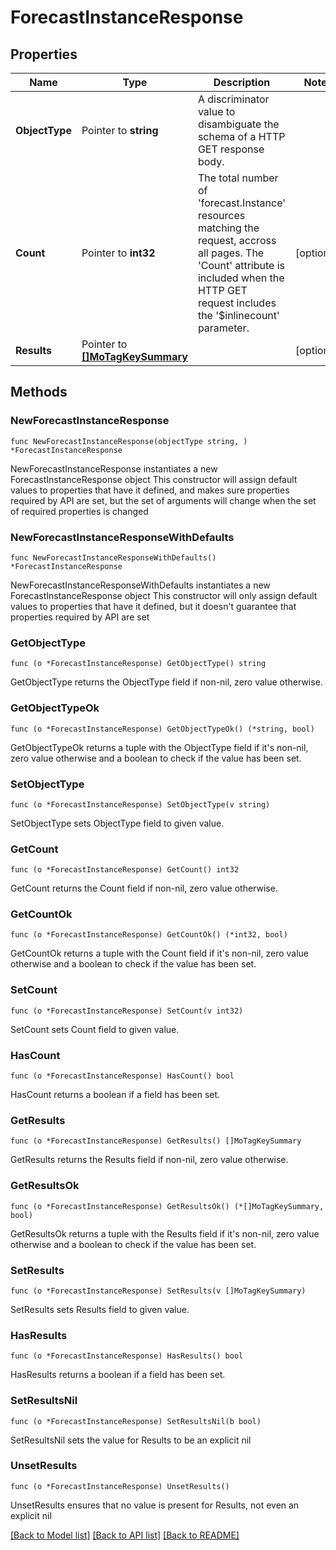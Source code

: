# ForecastInstanceResponse

## Properties

Name | Type | Description | Notes
------------ | ------------- | ------------- | -------------
**ObjectType** | Pointer to **string** | A discriminator value to disambiguate the schema of a HTTP GET response body. | 
**Count** | Pointer to **int32** | The total number of &#39;forecast.Instance&#39; resources matching the request, accross all pages. The &#39;Count&#39; attribute is included when the HTTP GET request includes the &#39;$inlinecount&#39; parameter. | [optional] 
**Results** | Pointer to [**[]MoTagKeySummary**](mo.TagKeySummary.md) |  | [optional] 

## Methods

### NewForecastInstanceResponse

`func NewForecastInstanceResponse(objectType string, ) *ForecastInstanceResponse`

NewForecastInstanceResponse instantiates a new ForecastInstanceResponse object
This constructor will assign default values to properties that have it defined,
and makes sure properties required by API are set, but the set of arguments
will change when the set of required properties is changed

### NewForecastInstanceResponseWithDefaults

`func NewForecastInstanceResponseWithDefaults() *ForecastInstanceResponse`

NewForecastInstanceResponseWithDefaults instantiates a new ForecastInstanceResponse object
This constructor will only assign default values to properties that have it defined,
but it doesn't guarantee that properties required by API are set

### GetObjectType

`func (o *ForecastInstanceResponse) GetObjectType() string`

GetObjectType returns the ObjectType field if non-nil, zero value otherwise.

### GetObjectTypeOk

`func (o *ForecastInstanceResponse) GetObjectTypeOk() (*string, bool)`

GetObjectTypeOk returns a tuple with the ObjectType field if it's non-nil, zero value otherwise
and a boolean to check if the value has been set.

### SetObjectType

`func (o *ForecastInstanceResponse) SetObjectType(v string)`

SetObjectType sets ObjectType field to given value.


### GetCount

`func (o *ForecastInstanceResponse) GetCount() int32`

GetCount returns the Count field if non-nil, zero value otherwise.

### GetCountOk

`func (o *ForecastInstanceResponse) GetCountOk() (*int32, bool)`

GetCountOk returns a tuple with the Count field if it's non-nil, zero value otherwise
and a boolean to check if the value has been set.

### SetCount

`func (o *ForecastInstanceResponse) SetCount(v int32)`

SetCount sets Count field to given value.

### HasCount

`func (o *ForecastInstanceResponse) HasCount() bool`

HasCount returns a boolean if a field has been set.

### GetResults

`func (o *ForecastInstanceResponse) GetResults() []MoTagKeySummary`

GetResults returns the Results field if non-nil, zero value otherwise.

### GetResultsOk

`func (o *ForecastInstanceResponse) GetResultsOk() (*[]MoTagKeySummary, bool)`

GetResultsOk returns a tuple with the Results field if it's non-nil, zero value otherwise
and a boolean to check if the value has been set.

### SetResults

`func (o *ForecastInstanceResponse) SetResults(v []MoTagKeySummary)`

SetResults sets Results field to given value.

### HasResults

`func (o *ForecastInstanceResponse) HasResults() bool`

HasResults returns a boolean if a field has been set.

### SetResultsNil

`func (o *ForecastInstanceResponse) SetResultsNil(b bool)`

 SetResultsNil sets the value for Results to be an explicit nil

### UnsetResults
`func (o *ForecastInstanceResponse) UnsetResults()`

UnsetResults ensures that no value is present for Results, not even an explicit nil

[[Back to Model list]](../README.md#documentation-for-models) [[Back to API list]](../README.md#documentation-for-api-endpoints) [[Back to README]](../README.md)


